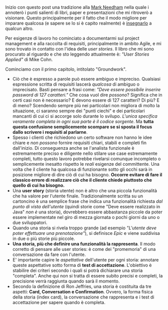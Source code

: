 Inizio con questo post una tradizione alla [Mark Needham]() nella quale i annoterò i punti salienti di libri, paper e presentazioni che mi ritroverò a visionare. Questo principalmente per il fatto che il modo migliore per imparare qualcosa (e sapere se lo si è capito realmente) è [insegnarlo]() a qualcun altro.

Per esigenze di lavoro ho cominciato a documentarmi sul project management e alla raccolta di requisiti, principalmente in ambito Agile, e mi sono trovato in contatto con l'idea delle *user stories*. Il libro che mi sono procurato al riguardo e che sto leggendo attualmente è: *"User Stories Applied"* di Mike Cohn.

Cominciamo con il primo capitolo, intitolato "Groundwork".

 - Ciò che è espresso a parole può essere ambiguo e impreciso. Qualsiasi espressione scritta di requisiti lascerà *qualcosa* di ambiguo o imprecisato. Basti pensare a frasi come: *"Deve essere possibile inserire password di 127 caratteri."* Che cosa vuol dire *possono*? Significa che in certi casi non è necessario? E devono essere di 127 caratteri? Di più? E di meno? Scendendo sempre più nei particolari non migliora di molto la situazione, ci saranno sempre dei "punti ciechi" e dei particolari mancanti di cui ci si accorge solo durante lo svilupo. *L'unica specifica veramente completa in ogni sua parte è il codice sorgente*. Ma **tutta questa confusione semplicemente scompare se si sposta il focus dallo scrivere i requisiti al parlarne**.
 - Spesso i clienti che richiedono un certo software non hanno le idee chiare e *non possono* fornire requisiti chiari, stabili e completi fin dall'inizio. Di conseguenza anche se l'analista funzionale è estremamente preciso e diligente nello stilare use case estremamente completi, tutto questo lavoro potrebbe rivelarsi comunque incompleto o semplicemente inesatto rispetto le *reali* esigenze del committente. Una volta che il cliente ha qualcosa di funzionante sotto gli occhi sarà in posizione migliore di dire ciò di cui ha bisogno. **Occorre evitare di fare il classico errore di realizzare ciò che il cliente chiede piuttosto che quello di cui ha bisogno.**
 - Una **user story** (storia utente) non è altro che una piccola funzionalità che ha valore per l'utente finale. Tradizionalmente scritta su un cartoncino è una semplice frase che indica una funzionalità richiesta *dal punto di vista dell'utente* (quindi storie come "Deve essere realizzato in Java" *non è* una storia), dovrebbero essere abbastanza piccole da poter essere implementate nel giro di mezza giornata o pochi giorni da uno o due sviluppatori.
 - Quando una storia si rivela troppo grande (ad esempio *"L'utente deve poter effettuare una prenotazione"*), si definisce *Epic* e viene suddivisa in due o più storie più piccole.
 - **Una storia, più che definire una funzionalità la rappresenta**. Il modo corretto di pensare alle user stories: è come dei "promemoria" di una conversazione da fare con l'utente.
 - E' importante capire le *aspettative* dell'utente per ogni storia: annotare queste aspettative sotto forma di **test di accettazione**. L'obiettivo è stabilire dei criteri secondo i quali si potrà dichiarare una storia "completa". Anche qui non si tratta di essere subito precisi e completi, la precisione verrà raggiunta quando sarà il momento.
 - Secondo la definizione di Ron Jeffries, una storia è costituita da tre aspetti: **Card, Conversation e Confirmation**. Ovvero, la forma fisica della storia (index card), la conversazione che rappresenta e i test di accettazione per sapere quando è completa.
